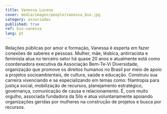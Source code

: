 ```yaml
---
title: Vanessa Lucena
cover: media/images/people/vanessa_bio.jpg
category: associadas
published: true
ref: bio-vanessa
lang: pt
---
```

Relações públicas por amor e formação, Vanessa é esperta em fazer conexões de saberes e pessoas. Mulher, mãe, lésbica, antirracista e feminista atua no terceiro setor há quase 20 anos e atualmente está como coordenadora executiva da Associação Bem-Te-Vi Diversidade, organização que promove os direitos humanos no Brasil por meio de apoio a projetos socioambientais, de cultura, saúde e educação. Construiu sua carreira vivenciando e se especializando em temas como: filantropia para justiça social, mobilização de recursos, planejamento estratégico, governança, comunicação de causa e relacionamento. É, com muito orgulho, associada fundadora da Silo e atua voluntariamente apoiando organizações geridas por mulheres na construção de projetos e busca por recursos.
